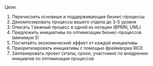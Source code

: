 Цели:
1. Перечислить основные и поддерживающие бизнес-процессы
2. Декомпозировать процессы вашего отдела до 3-5 уровня
3. Описать 1 важный процесс в одной из нотации (BPMN, UML)
4. Предложить инициативы по оптимизации бизнес-процессов (минимум 5)
5. Посчитайть экономический эффект от каждой инициативы
6. Приоритизировать инициативы с помощью фреймворка RICE
7. Запланировать проект (этапы, сроки, участники) по внедрению инициатив по оптимизации процессов
